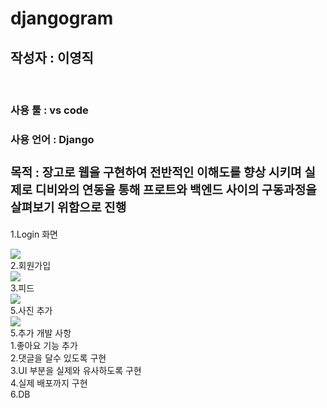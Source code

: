 # djangogram

<h2>작성자 : 이영직</h2>
<br>
<div>
<h3>사용 툴 : vs code</h3>
</div>
<div>
<h3>사용 언어 : Django<h3>
<div>
<h3>목적 : 장고로 웹을 구현하여 전반적인 이해도를 향상 시키며 실제로 디비와의 연동을 통해 프로트와 백엔드 사이의 구동과정을 살펴보기 위함으로 진행 </h3>
</div>
</div>
<div>
<p>1.Login 화면</p>
</div>
  <img src = "https://github.com/lee-young-jik/Django_djangogram/assets/91588673/ffb42ba8-6ad1-4b51-94ed-593c7e810b9f"> 


<div>2.회원가입</div>
  <img src = "https://github.com/lee-young-jik/Django_djangogram/assets/91588673/e11c9abe-3e95-42d0-bf3f-dc77b0459c4d"> 


<div>3.피드</div>
<img src = "https://github.com/lee-young-jik/Django_djangogram/assets/91588673/17c77961-a250-40d0-958e-41fbbaf2598d"> 
<div>5.사진 추가</div>
<img src = "https://github.com/lee-young-jik/Django_djangogram/assets/91588673/ca5a791b-91d0-4c98-aeb9-0b438968a965"> 

<div>5.추가 개발 사항</div>
  <div>1.좋아요 기능 추가</div>
  <div>2.댓글을 달수 있도록 구현</div>
  <div>3.UI 부분을 실제와 유사하도록 구현</div>
  <div>4.실제 배포까지 구현</div>
  



<div>6.DB</div>
